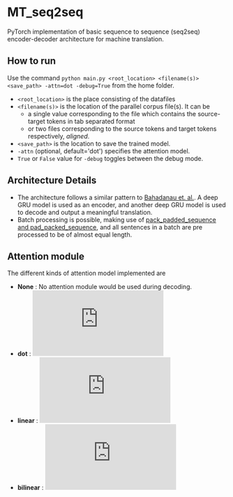 # MT_seq2seq
PyTorch implementation of basic sequence to sequence (seq2seq) encoder-decoder architecture for machine translation.

## How to run
Use the command
`python main.py <root_location> <filename(s)> <save_path> -attn=dot -debug=True`
from the home folder. 
* `<root_location>` is the place consisting of the datafiles
* `<filename(s)>` is the location of the parallel corpus file(s). It can be
  * a single value corresponding to the file which contains the source-target tokens in tab separated format
  * or two files corresponding to the source tokens and target tokens respectively, _aligned_. 
* `<save_path>` is the location to save the trained model.
* `-attn` (optional, default='dot') specifies the attention model. 
* `True` or `False` value for `-debug` toggles between the debug mode.  

## Architecture Details
* The architecture follows a similar pattern to [Bahadanau et. al.](https://arxiv.org/abs/1409.0473). A deep GRU model is used as an encoder, and another deep GRU model is used to decode and output a meaningful translation. 
* Batch processing is possible, making use of [pack_padded_sequence and pad_packed_sequence](https://gist.github.com/Tushar-N/dfca335e370a2bc3bc79876e6270099e), and all sentences in a batch are pre processed to be of almost equal length. 

## Attention module
The different kinds of attention model implemented are 
* __None__ : No attention module would be used during decoding.
* __dot__ : ![dot](https://latex.codecogs.com/svg.latex?%5Cinline%20s_i%20%5Cpropto%20h_i%5ET%20%5Ccdot%20h_s)
* __linear__ : ![linear](https://latex.codecogs.com/svg.latex?%5Cinline%20s_i%20%5Cpropto%20v%5ET%20%5Ccdot%20%5Ctext%7BRelu%7D%28W%5Bh_i%20%3B%20h_d%5D%20&plus;%20b%29)
* __bilinear__ : ![bilinear](https://latex.codecogs.com/svg.latex?%5Cinline%20s_i%20%5Cpropto%20h_i%5ET%20%5Ccdot%20W%20%5Ccdot%20h_s)

 
